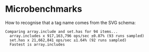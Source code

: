# Microbenchmarks

How to recognise that a tag name comes from the SVG schema:

    Comparing array.include and set.has for 94 items...
      array.includes x 917,163,796 ops/sec ±0.87% (93 runs sampled)
      set.has x 21,662,841 ops/sec ±1.64% (92 runs sampled)
      Fastest is array.includes

